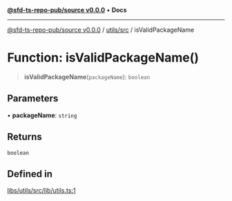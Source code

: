 [**@sfd-ts-repo-pub/source v0.0.0**](../../../README.md) • **Docs**

***

[@sfd-ts-repo-pub/source v0.0.0](../../../modules.md) / [utils/src](../README.md) / isValidPackageName

# Function: isValidPackageName()

> **isValidPackageName**(`packageName`): `boolean`

## Parameters

• **packageName**: `string`

## Returns

`boolean`

## Defined in

[libs/utils/src/lib/utils.ts:1](https://github.com/Steadfast-Digital/sfd-ts-repo-pub/blob/0d845dfd87d2789cbb80b278a373d711dc881248/libs/utils/src/lib/utils.ts#L1)
